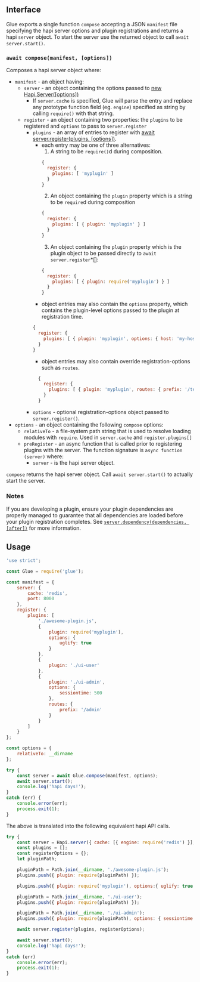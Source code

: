 
## Interface

Glue exports a single function `compose` accepting a JSON `manifest` file specifying the hapi server options and plugin registrations and returns a hapi `server` object.
To start the server use the returned object to call `await server.start()`.

### `await compose(manifest, [options])`

Composes a hapi server object where:
+ `manifest` - an object having:
  * `server` - an object containing the options passed to [new Hapi.Server([options])](http://hapijs.com/api#new-serveroptions)
    + If `server.cache` is specified, Glue will parse the entry and replace any prototype function field (eg. `engine`) specified as string by calling `require()` with that string.
  * `register` - an object containing two properties: the `plugins` to be registered and `options` to pass to `server.register`
    + `plugins` - an array of entries to register with [await server.register(plugins, [options])](http://hapijs.com/api#-await-serverregisterplugins-options).
      * each entry may be one of three alternatives:
        1. A string to be `require()`d during composition.
        ```js
        {
          register: {
            plugins: [ 'myplugin' ]
          }
        }
        ```
        2. An object containing the `plugin` property which is a string to be `require`d during composition
        ```js
        {
          register: {
            plugins: [ { plugin: 'myplugin' } ]
          }
        }
        ```
        3. An object containing the `plugin` property which is the plugin object to be passed directly to `await server.register`*[]:
        ```js
        {
          register: {
            plugins: [ { plugin: require('myplugin') } ]
          }
        }
        ```
      * object entries may also contain the `options` property, which contains the plugin-level options passed to the plugin at registration time.
      ```js
      {
        register: {
          plugins: [ { plugin: 'myplugin', options: { host: 'my-host.com' } } ]
        }
      }
      ```
      * object entries may also contain override registration-options such as `routes`.
      ```js
        {
          register: {
            plugins: [ { plugin: 'myplugin', routes: { prefix: '/test/' } } ]
          }
        }
        ```
    + `options` - optional registration-options object passed to `server.register()`.
+ `options` - an object containing the following `compose` options:
  * `relativeTo` - a file-system path string that is used to resolve loading modules with `require`.  Used in `server.cache` and `register.plugins[]`
  * `preRegister` - an async function that is called prior to registering plugins with the server. The function signature is `async function (server)` where:
    + `server` - is the hapi server object.

`compose` returns the hapi server object. Call `await server.start()` to actually start the server.

### Notes

If you are developing a plugin, ensure your plugin dependencies are properly managed to guarantee that all dependencies are loaded before your plugin registration completes.  See [`server.dependency(dependencies, [after])`](http://hapijs.com/api#serverdependencydependencies-after) for more information.

## Usage

```javascript
'use strict';

const Glue = require('glue');

const manifest = {
    server: {
        cache: 'redis',
        port: 8000
    },
    register: {
        plugins: [
            './awesome-plugin.js',
            {
                plugin: require('myplugin'),
                options: {
                    uglify: true
                }
            },
            {
                plugin: './ui-user'
            },
            {
                plugin: './ui-admin',
                options: {
                    sessiontime: 500
                },
                routes: {
                    prefix: '/admin'
                }
            }
        ]
    }
};

const options = {
    relativeTo: __dirname
};

try {
    const server = await Glue.compose(manifest, options);
    await server.start();
    console.log('hapi days!');
}
catch (err) {
    console.error(err);
    process.exit(1);
}
```

The above is translated into the following equivalent hapi API calls.

```javascript
try {
    const server = Hapi.server({ cache: [{ engine: require('redis') }], port: 8000 });
    const plugins = [];
    const registerOptions = {};
    let pluginPath;

    pluginPath = Path.join(__dirname, './awesome-plugin.js');
    plugins.push({ plugin: require(pluginPath) });

    plugins.push({ plugin: require('myplugin'), options:{ uglify: true } });

    pluginPath = Path.join(__dirname, './ui-user');
    plugins.push({ plugin: require(pluginPath) });

    pluginPath = Path.join(__dirname, './ui-admin');
    plugins.push({ plugin: require(pluginPath), options: { sessiontime: 500 }, routes: { prefix: '/admin' } });

    await server.register(plugins, registerOptions);

    await server.start();
    console.log('hapi days!');
}
catch (err)
    console.error(err);
    process.exit(1);
}
```
